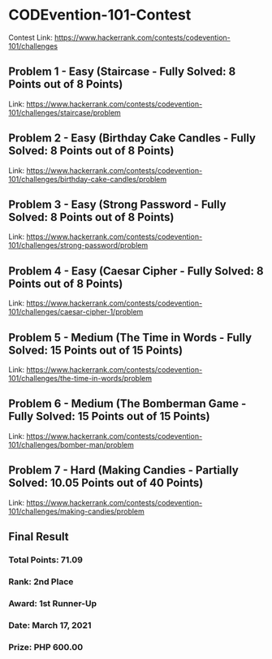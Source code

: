 # CODEvention-101-Contest
Contest Link: https://www.hackerrank.com/contests/codevention-101/challenges
## Problem 1 - Easy (Staircase - Fully Solved: 8 Points out of 8 Points)
Link: https://www.hackerrank.com/contests/codevention-101/challenges/staircase/problem
## Problem 2 - Easy (Birthday Cake Candles - Fully Solved: 8 Points out of 8 Points)
Link: https://www.hackerrank.com/contests/codevention-101/challenges/birthday-cake-candles/problem
## Problem 3 - Easy (Strong Password - Fully Solved: 8 Points out of 8 Points)
Link: https://www.hackerrank.com/contests/codevention-101/challenges/strong-password/problem
## Problem 4 - Easy (Caesar Cipher - Fully Solved: 8 Points out of 8 Points)
Link: https://www.hackerrank.com/contests/codevention-101/challenges/caesar-cipher-1/problem
## Problem 5 - Medium (The Time in Words - Fully Solved: 15 Points out of 15 Points)
Link: https://www.hackerrank.com/contests/codevention-101/challenges/the-time-in-words/problem
## Problem 6 - Medium (The Bomberman Game - Fully Solved: 15 Points out of 15 Points)
Link: https://www.hackerrank.com/contests/codevention-101/challenges/bomber-man/problem
## Problem 7 - Hard (Making Candies - Partially Solved: 10.05 Points out of 40 Points)
Link: https://www.hackerrank.com/contests/codevention-101/challenges/making-candies/problem
## Final Result
### Total Points: 71.09
### Rank: 2nd Place
### Award: 1st Runner-Up
### Date: March 17, 2021
### Prize: PHP 600.00
